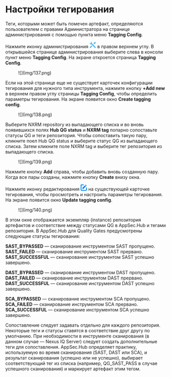 # Настройки тегирования

Теги, которыми может быть помечен артефакт, определяются пользователем с правами Администратора на странице администрирования с помощью пункта меню **Tagging Config**.

Нажмите иконку администрирования ![](img/1.png) в правом верхнем углу. В открывшейся странице администрирования выберите слева в консоли пункт меню **Tagging Config**. На экране откроется страница **Tagging Config**.

<figure markdown>![](img/137.png)</figure>

Если на этой странице еще не существует карточек конфигурации тегирования для нужного типа инструмента, нажмите кнопку **+Add new** в верхнем правом углу страницы **Tagging Config**, чтобы определить параметры тегирования. На экране появится окно **Create tagging config**.

<figure markdown>![](img/138.png)</figure>

Выберите NXRM repository из выпадающего списка и во вновь появившихся полях **Hub QG status** и **NXRM tag** попарно сопоставьте статусы QG и теги репозитория. Чтобы сопоставить такую пару, кликните поел Hub QG status и выберите статус QG из выпадающего списка. Затем кликните поле NXRM tag и выберите тег репозитория из выпадающего списка.

<figure markdown>![](img/139.png)</figure>

Нажмите кнопку **Add** справа, чтобы добавить вновь созданную пару. Когда все пары созданы, нажмите кнопку **Create** внизу окна.

Нажмите иконку редактирования ![](img/edit.png) на существующей карточке тегирования, чтобы просмотреть и настроить параметры тегирования. На экране появится окно **Update tagging config**.

<figure markdown>![](img/140.png)</figure>

В этом окне отображается экземпляр (instance) репозитория артефактов и соответствие между статусами QG в AppSec.Hub и тегами репозитория. В AppSec.Hub для Quality Gates предусмотрены следующие статусы тегирования:

**SAST_BYPASSED** — сканирование инструментом SAST пропущено.<br>
**SAST_FAILED** — сканирование инструментом SAST прервано.<br>
**SAST_SUCCESSFUL** — сканирование инструментом SAST успешно завершено.

**DAST_BYPASSED** — сканирование инструментом DAST пропущено.<br>
**DAST_FAILED** — сканирование инструментом DAST прервано.<br>
**DAST_SUCCESSFUL** — сканирование инструментом DAST успешно завершено.

**SCA_BYPASSED** — сканирование инструментом SCA пропущено.<br>
**SCA_FAILED** — сканирование инструментом SCA прервано.<br>
**SCA_SUCCESSFUL** — сканирование инструментом SCA успешно завершено.

Сопоставление следует задавать отдельно для каждого репозитория. Некоторые теги и статусы ставятся в соответствие друг другу по умолчанию. При необходимости в инструменте сканирования (в данном случае — Nexus IQ Server) следует создать дополнительные теги для сопоставления. AppSec.Hub определяет практику, используемую во время сканирования (SAST, DAST или SCA), и результат сканирования (успешно или не успешно), выбирает соответствующий тег из списка (например, QG_SAST_PASS в случае успешного сканирования) и маркирует артефакт этим тегом.